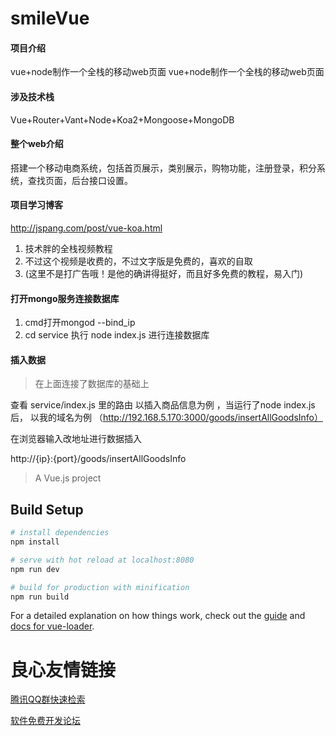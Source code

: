 # smileVue
#### 项目介绍
 vue+node制作一个全栈的移动web页面	 vue+node制作一个全栈的移动web页面
 	 
#### 涉及技术栈

Vue+Router+Vant+Node+Koa2+Mongoose+MongoDB
 	 
#### 整个web介绍

搭建一个移动电商系统，包括首页展示，类别展示，购物功能，注册登录，积分系统，查找页面，后台接口设置。
 	 
#### 项目学习博客

http://jspang.com/post/vue-koa.html
 	 
1. 技术胖的全栈视频教程
2. 不过这个视频是收费的，不过文字版是免费的，喜欢的自取
3. (这里不是打广告哦！是他的确讲得挺好，而且好多免费的教程，易入门)

 
 

#### 打开mongo服务连接数据库
1. cmd打开mongod --bind_ip  
2. cd service 执行 node index.js 进行连接数据库

#### 插入数据
> 在上面连接了数据库的基础上

查看 service/index.js 里的路由
以插入商品信息为例 ，当运行了node index.js后，
以我的域名为例 （http://192.168.5.170:3000/goods/insertAllGoodsInfo）

在浏览器输入改地址进行数据插入

http://{ip}:{port}/goods/insertAllGoodsInfo

> A Vue.js project

## Build Setup

``` bash
# install dependencies
npm install

# serve with hot reload at localhost:8080
npm run dev

# build for production with minification
npm run build
```

For a detailed explanation on how things work, check out the [guide](http://vuejs-templates.github.io/webpack/) and [docs for vue-loader](http://vuejs.github.io/vue-loader).


 # 良心友情链接

[腾讯QQ群快速检索](http://u.720life.cn/s/8cf73f7c)

[软件免费开发论坛](http://u.720life.cn/s/bbb01dc0)